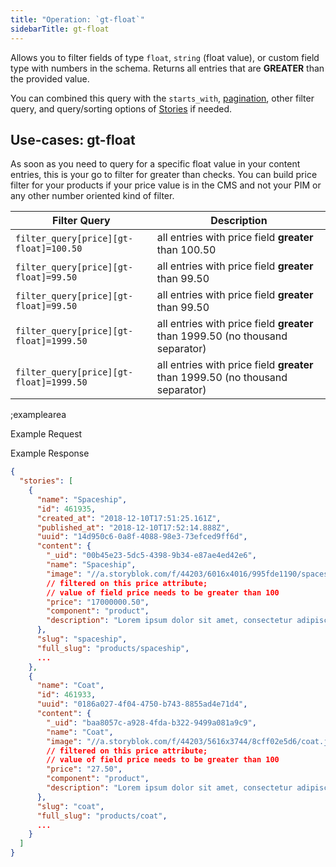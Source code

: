 ```yaml
---
title: "Operation: `gt-float`"
sidebarTitle: gt-float
---
```


Allows you to filter fields of type `float`, `string` (float value), or custom field type with numbers in the schema. Returns all entries that are **GREATER** than the provided value.

You can combined this query with the `starts_with`, [pagination](#topics/pagination), other filter query, and query/sorting options of [Stories](#core-resources/stories/retrieve-multiple-stories) if needed.
 
## Use-cases: gt-float

As soon as you need to query for a specific float value in your content entries, this is your go to filter for greater than checks. You can build price filter for your products if your price value is in the CMS and not your PIM or any other number oriented kind of filter. 

| Filter Query | Description |
|--|--|
| `filter_query[price][gt-float]=100.50` | all entries with price field **greater** than 100.50 |
| `filter_query[price][gt-float]=99.50` | all entries with price field **greater** than 99.50 |
| `filter_query[price][gt-float]=99.50` | all entries with price field **greater** than 99.50 |
| `filter_query[price][gt-float]=1999.50` | all entries with price field **greater** than 1999.50 (no thousand separator) |
| `filter_query[price][gt-float]=1999.50` | all entries with price field **greater** than 1999.50 (no thousand separator) |

;examplearea

Example Request

<RequestExample url="https://api.storyblok.com/v1/cdn/stories/?starts_with=products/&token=ask9soUkv02QqbZgmZdeDAtt&filter_query[price][gt-float]=100.50"></RequestExample>

Example Response

```json
{
  "stories": [
    {
      "name": "Spaceship",
      "id": 461935,
      "created_at": "2018-12-10T17:51:25.161Z",
      "published_at": "2018-12-10T17:52:14.888Z",
      "uuid": "14d950c6-0a8f-4088-98e3-73efced9ff6d",
      "content": {
        "_uid": "00b45e23-5dc5-4398-9b34-e87ae4ed42e6",
        "name": "Spaceship",
        "image": "//a.storyblok.com/f/44203/6016x4016/995fde1190/spaceship.jpg",
        // filtered on this price attribute;
        // value of field price needs to be greater than 100
        "price": "17000000.50",
        "component": "product",
        "description": "Lorem ipsum dolor sit amet, consectetur adipiscing elit. In erat mauris, faucibus quis pharetra sit amet, pretium ac libero. Etiam vehicula eleifend bibendum."
      },
      "slug": "spaceship",
      "full_slug": "products/spaceship",
      ...
    },
    {
      "name": "Coat",
      "id": 461933,
      "uuid": "0186a027-4f04-4750-b743-8855ad4e71d4",
      "content": {
        "_uid": "baa8057c-a928-4fda-b322-9499a081a9c9",
        "name": "Coat",
        "image": "//a.storyblok.com/f/44203/5616x3744/8cff02e5d6/coat.jpg",
        // filtered on this price attribute;
        // value of field price needs to be greater than 100
        "price": "27.50",
        "component": "product",
        "description": "Lorem ipsum dolor sit amet, consectetur adipiscing elit. In erat mauris, faucibus quis pharetra sit amet, pretium ac libero. Etiam vehicula eleifend bibendum."
      },
      "slug": "coat",
      "full_slug": "products/coat",
      ...
    }
  ]
}
```

